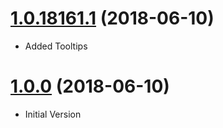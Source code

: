 <a name="1.0.18161.1"></a>
# [1.0.18161.1](https://github.com/Shinigami92/Clickami/compare/v1.0.0...v1.0.18161.1) (2018-06-10)

- Added Tooltips

<a name="1.0.0"></a>
# [1.0.0](https://github.com/Shinigami92/Clickami/compare/v1.0.0...v1.0.0) (2018-06-10)

- Initial Version
